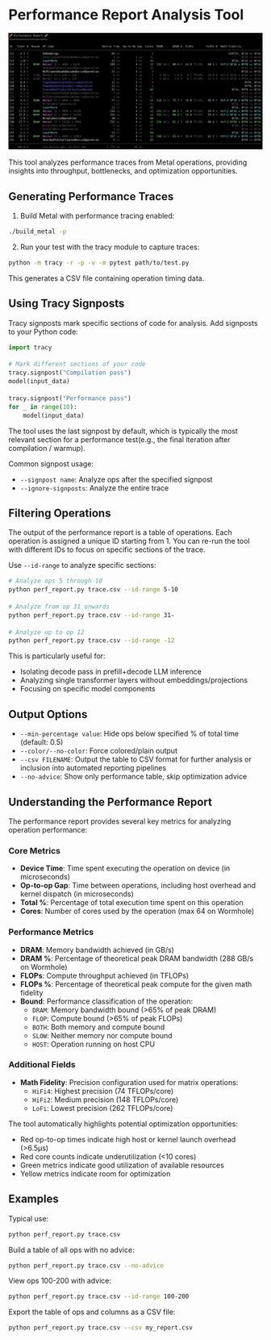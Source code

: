 # Performance Report Analysis Tool

![Example perf report](images/example_perf_report.png)

This tool analyzes performance traces from Metal operations, providing insights into throughput, bottlenecks, and optimization opportunities.

## Generating Performance Traces

1. Build Metal with performance tracing enabled:
```bash
./build_metal -p
```

2. Run your test with the tracy module to capture traces:
```bash
python -m tracy -r -p -v -m pytest path/to/test.py
```
This generates a CSV file containing operation timing data.

## Using Tracy Signposts

Tracy signposts mark specific sections of code for analysis. Add signposts to your Python code:

```python
import tracy

# Mark different sections of your code
tracy.signpost("Compilation pass")
model(input_data)

tracy.signpost("Performance pass")
for _ in range(10):
    model(input_data)
```

The tool uses the last signpost by default, which is typically the most relevant section for a performance test(e.g., the final iteration after compilation / warmup).

Common signpost usage:
- `--signpost name`: Analyze ops after the specified signpost
- `--ignore-signposts`: Analyze the entire trace

## Filtering Operations

The output of the performance report is a table of operations. Each operation is assigned a unique ID starting from 1. You can re-run the tool with different IDs to focus on specific sections of the trace.

Use `--id-range` to analyze specific sections:
```bash
# Analyze ops 5 through 10
python perf_report.py trace.csv --id-range 5-10

# Analyze from op 31 onwards
python perf_report.py trace.csv --id-range 31-

# Analyze up to op 12
python perf_report.py trace.csv --id-range -12
```

This is particularly useful for:
- Isolating decode pass in prefill+decode LLM inference
- Analyzing single transformer layers without embeddings/projections
- Focusing on specific model components

## Output Options

- `--min-percentage value`: Hide ops below specified % of total time (default: 0.5)
- `--color/--no-color`: Force colored/plain output
- `--csv FILENAME`: Output the table to CSV format for further analysis or inclusion into automated reporting pipelines
- `--no-advice`: Show only performance table, skip optimization advice

## Understanding the Performance Report

The performance report provides several key metrics for analyzing operation performance:

### Core Metrics

- **Device Time**: Time spent executing the operation on device (in microseconds)
- **Op-to-op Gap**: Time between operations, including host overhead and kernel dispatch (in microseconds)
- **Total %**: Percentage of total execution time spent on this operation
- **Cores**: Number of cores used by the operation (max 64 on Wormhole)

### Performance Metrics

- **DRAM**: Memory bandwidth achieved (in GB/s)
- **DRAM %**: Percentage of theoretical peak DRAM bandwidth (288 GB/s on Wormhole)
- **FLOPs**: Compute throughput achieved (in TFLOPs)
- **FLOPs %**: Percentage of theoretical peak compute for the given math fidelity
- **Bound**: Performance classification of the operation:
  - `DRAM`: Memory bandwidth bound (>65% of peak DRAM)
  - `FLOP`: Compute bound (>65% of peak FLOPs)
  - `BOTH`: Both memory and compute bound
  - `SLOW`: Neither memory nor compute bound
  - `HOST`: Operation running on host CPU

### Additional Fields

- **Math Fidelity**: Precision configuration used for matrix operations:
  - `HiFi4`: Highest precision (74 TFLOPs/core)
  - `HiFi2`: Medium precision (148 TFLOPs/core)
  - `LoFi`: Lowest precision (262 TFLOPs/core)

The tool automatically highlights potential optimization opportunities:
- Red op-to-op times indicate high host or kernel launch overhead (>6.5μs)
- Red core counts indicate underutilization (<10 cores)
- Green metrics indicate good utilization of available resources
- Yellow metrics indicate room for optimization

## Examples

Typical use:

```bash
python perf_report.py trace.csv
```

Build a table of all ops with no advice:

```bash
python perf_report.py trace.csv --no-advice
```

View ops 100-200 with advice:

```bash
python perf_report.py trace.csv --id-range 100-200
```

Export the table of ops and columns as a CSV file:

```bash
python perf_report.py trace.csv --csv my_report.csv
```
